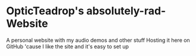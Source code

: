 # OpticTeadrop's absolutely-rad-Website
A personal website with my audio demos and other stuff
Hosting it here on GitHub 'cause I like the site and it's easy to set up
